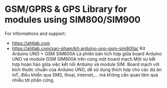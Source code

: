 GSM/GPRS & GPS Library for modules using SIM800/SIM900
======

For informations and support:
- https://ahtlab.com
- https://ahtlab.com/san-pham/kit-arduino-uno-gsm-sim800a/
Kit Arduino UNO + GSM SIM800A
Là phiên bản tích hợp giữa board Arduino UNO và module GSM SIM800A trên cùng một board mạch.Một sự kết hợp hoàn hảo giữa việc kết nối Arduino và module SIM. Board mạch với kích thước chuẩn của Arduino UNO, dễ sử dụng thích hợp cho các dự án IoT, điều khiển qua SMS, thoại, internet,… mà không cần quan tâm quá nhiều tới phần cứng.
